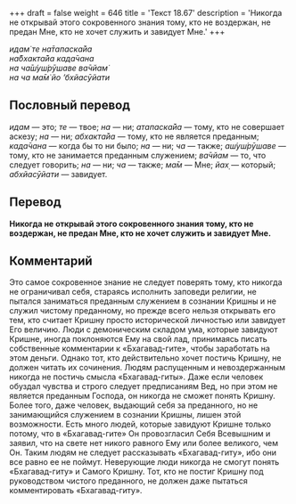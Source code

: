 +++
draft = false
weight = 646
title = 'Текст 18.67'
description = 'Никогда не открывай этого сокровенного знания тому, кто не воздержан, не предан Мне, кто не хочет служить и завидует Мне.'
+++

_идам̇ те на̄тапаска̄йа  
на̄бхакта̄йа када̄чана  
на ча̄ш́уш́рӯшаве ва̄чйам̇  
на ча ма̄м̇ йо ’бхйасӯйати_

## Пословный перевод

_идам_ — это; _те_ — твое; _на_ — ни; _атапаска̄йа_ — тому, кто не совершает аскезу; _на_ — ни; _абхакта̄йа_ — тому, кто не является преданным; _када̄чана_ — когда бы то ни было; _на_ — ни; _ча_ — также; _аш́уш́рӯшаве_ — тому, кто не занимается преданным служением; _ва̄чйам_ — то, что следует говорить; _на_ — ни; _ча_ — также; _ма̄м_ — Мне; _йах̣_ — который; _абхйасӯйати_ — завидует.

## Перевод

**Никогда не открывай этого сокровенного знания тому, кто не воздержан, не предан Мне, кто не хочет служить и завидует Мне.**

## Комментарий

Это самое сокровенное знание не следует поверять тому, кто никогда не ограничивал себя, стараясь исполнить заповеди религии, не пытался заниматься преданным служением в сознании Кришны и не служил чистому преданному, но прежде всего нельзя открывать его тем, кто считает Кришну просто исторической личностью или завидует Его величию. Люди с демоническим складом ума, которые завидуют Кришне, иногда поклоняются Ему на свой лад, принимаясь писать собственные комментарии к «Бхагавад-гите», чтобы заработать на этом деньги. Однако тот, кто действительно хочет постичь Кришну, не должен читать их сочинения. Людям распущенным и невоздержанным никогда не постичь смысла «Бхагавад-гиты». Даже если человек обуздал чувства и строго следует предписаниям Вед, но при этом не является преданным Господа, он никогда не сможет понять Кришну. Более того, даже человек, выдающий себя за преданного, но не занимающийся служением в сознании Кришны, лишен этой возможности. Есть много людей, которые завидуют Кришне только потому, что в «Бхагавад-гите» Он провозгласил Себя Всевышним и заявил, что на свете нет никого равного Ему или более великого, чем Он. Таким людям не следует рассказывать «Бхагавад-гиту», ибо они все равно ее не поймут. Неверующие люди никогда не смогут понять «Бхагавад-гиту» и Самого Кришну. Тот, кто не постиг Кришну под руководством чистого преданного, не должен даже пытаться комментировать «Бхагавад-гиту».
